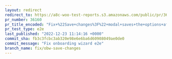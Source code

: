```yaml
---
layout: redirect
redirect_to: https://a8c-woo-test-reports.s3.amazonaws.com/public/pr/36160/e2e/index.html
pr_number: 36160
pr_title_encoded: "Fix+%22Save+changes%3F%22+modal+saves+the+options+after+selecting+the+%27Discard%27+option"
pr_test_type: e2e
last_published: "2022-12-23 11:14:16 +0000"
commit_sha: fb3c3fcbc3ab320e98e6e6ba6d60908049ae0de0
commit_message: "Fix onboarding wizard e2e"
branch_name: fix/obw-save-changes
---
```

